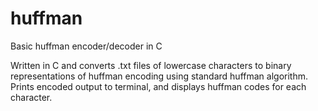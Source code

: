# huffman
Basic huffman encoder/decoder in C

Written in C and converts .txt files of lowercase characters to binary representations of huffman encoding using standard huffman algorithm. Prints encoded output to terminal, and displays huffman codes for each character.
